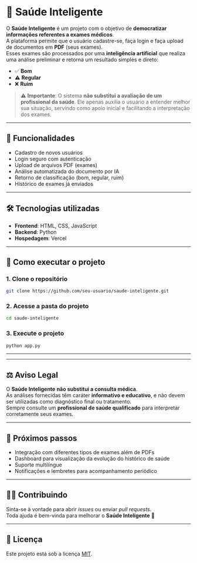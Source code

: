 # 🏥 Saúde Inteligente

O **Saúde Inteligente** é um projeto com o objetivo de **democratizar informações referentes a exames médicos**.  
A plataforma permite que o usuário cadastre-se, faça login e faça upload de documentos em **PDF** (seus exames).  
Esses exames são processados por uma **inteligência artificial** que realiza uma análise preliminar e retorna um resultado simples e direto:

- ✅ **Bom**  
- ⚠️ **Regular**  
- ❌ **Ruim**  

> ⚠️ **Importante**: O sistema **não substitui a avaliação de um profissional da saúde**. Ele apenas auxilia o usuário a entender melhor sua situação, servindo como apoio inicial e facilitando a interpretação dos exames.

---

## 🚀 Funcionalidades
- Cadastro de novos usuários  
- Login seguro com autenticação  
- Upload de arquivos PDF (exames)  
- Análise automatizada do documento por IA  
- Retorno de classificação (bom, regular, ruim)  
- Histórico de exames já enviados  

---

## 🛠️ Tecnologias utilizadas
- **Frontend**: HTML, CSS, JavaScript
- **Backend**: Python   
- **Hospedagem**: Vercel  

---

## 📖 Como executar o projeto

### 1. Clone o repositório
```bash
git clone https://github.com/seu-usuario/saude-inteligente.git
```
### 2. Acesse a pasta do projeto
```bash
cd saude-inteligente
```
### 3. Execute o projeto
```bash
python app.py
```

---

---

## ⚖️ Aviso Legal
O **Saúde Inteligente** **não substitui a consulta médica**.  
As análises fornecidas têm caráter **informativo e educativo**, e não devem ser utilizadas como diagnóstico final ou tratamento.  
Sempre consulte um **profissional de saúde qualificado** para interpretar corretamente seus exames.

---

## 📌 Próximos passos
- Integração com diferentes tipos de exames além de PDFs  
- Dashboard para visualização da evolução do histórico de saúde  
- Suporte multilíngue  
- Notificações e lembretes para acompanhamento periódico  

---

## 👨‍💻 Contribuindo
Sinta-se à vontade para abrir *issues* ou enviar *pull requests*.  
Toda ajuda é bem-vinda para melhorar o **Saúde Inteligente** 💙  

---

## 📜 Licença
Este projeto está sob a licença [MIT](LICENSE).  
